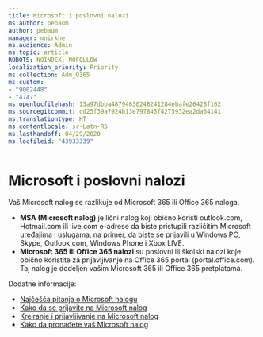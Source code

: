 ```yaml
---
title: Microsoft i poslovni nalozi
ms.author: pebaum
author: pebaum
manager: mnirkhe
ms.audience: Admin
ms.topic: article
ROBOTS: NOINDEX, NOFOLLOW
localization_priority: Priority
ms.collection: Adm_O365
ms.custom:
- "9002448"
- "4747"
ms.openlocfilehash: 13a97dbba48794630248241284ebafe26428f162
ms.sourcegitcommit: cd25f39a7924b13e797845f4275932ea2da64141
ms.translationtype: HT
ms.contentlocale: sr-Latn-RS
ms.lasthandoff: 04/29/2020
ms.locfileid: "43933339"
---
```

# <a name="microsoft-and-business-accounts"></a>Microsoft i poslovni nalozi

Vaš Microsoft nalog se razlikuje od Microsoft 365 ili Office 365 naloga.

- **MSA (Microsoft nalog)** je lični nalog koji obično koristi outlook.com, Hotmail.com ili live.com e-adrese da biste pristupili različitim Microsoft uređajima i uslugama, na primer, da biste se prijavili u Windows PC, Skype, Outlook.com, Windows Phone i Xbox LIVE.
- **Microsoft 365 ili Office 365 nalozi** su poslovni ili školski nalozi koje obično koristite za prijavljivanje na Office 365 portal (portal.office.com). Taj nalog je dodeljen vašim Microsoft 365 ili Office 365 pretplatama.

Dodatne informacije:

- [Najčešća pitanja o Microsoft nalogu](https://support.microsoft.com/hub/4294457/microsoft-account-help) 
- [Kako da se prijavite na Microsoft nalog](https://support.microsoft.com/help/4028195/microsoft-account-how-to-sign-in)
- [Kreiranje i prijavljivanje na Microsoft nalog](https://account.microsoft.com/account)
- [Kako da pronađete vaš Microsoft nalog](https://support.microsoft.com/help/13811/microsoft-account-how-to-find)
